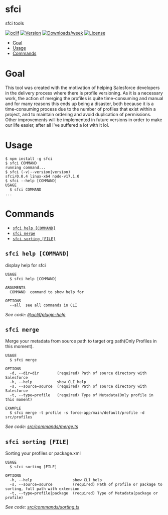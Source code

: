 sfci
====

sfci tools

[![oclif](https://img.shields.io/badge/cli-oclif-brightgreen.svg)](https://oclif.io)
[![Version](https://img.shields.io/npm/v/sfci.svg)](https://npmjs.org/package/sfci)
[![Downloads/week](https://img.shields.io/npm/dw/sfci.svg)](https://npmjs.org/package/sfci)
[![License](https://img.shields.io/npm/l/sfci.svg)](https://github.com/https://github.com/silascmv/sfci/blob/master/package.json)

<!-- toc -->
* [Goal](#goal)
* [Usage](#usage)
* [Commands](#commands)
<!-- tocstop -->
<!-- goal -->
# Goal
This tool was created with the motivation of helping Salesforce developers in the delivery process where there is profile versioning.
As it is a necessary work, the action of merging the profiles is quite time-consuming and manual and for many reasons this ends up being a disaster, both because it is a time-consuming process due to the number of profiles that exist within a project, and to maintain ordering and avoid duplication of permissions.
Other improvements will be implemented in future versions in order to make our life easier, after all I've suffered a lot with it lol.
<!-- stopgoal -->
# Usage
<!-- usage -->
```sh-session
$ npm install -g sfci
$ sfci COMMAND
running command...
$ sfci (-v|--version|version)
sfci/0.0.4 linux-x64 node-v17.1.0
$ sfci --help [COMMAND]
USAGE
  $ sfci COMMAND
...
```
<!-- usagestop -->
# Commands
<!-- commands -->
* [`sfci help [COMMAND]`](#sfci-help-command)
* [`sfci merge`](#sfci-merge)
* [`sfci sorting [FILE]`](#sfci-sorting-file)

## `sfci help [COMMAND]`

display help for sfci

```
USAGE
  $ sfci help [COMMAND]

ARGUMENTS
  COMMAND  command to show help for

OPTIONS
  --all  see all commands in CLI
```

_See code: [@oclif/plugin-help](https://github.com/oclif/plugin-help/blob/v3.2.9/src/commands/help.ts)_

## `sfci merge`

Merge your metadata from source path to target org path(Only Profiles in this moment).

```
USAGE
  $ sfci merge

OPTIONS
  -d, --dir=dir        (required) Path of source directory with Salesforce
  -h, --help           show CLI help
  -s, --source=source  (required) Path of source directory with Salesforce
  -t, --type=profile   (required) Type of Metadata(Only profile in this moment)

EXAMPLE
  $ sfci merge -t profile -s force-app/main/default/profile -d src/profiles
```

_See code: [src/commands/merge.ts](https://github.com/silascmv/sfci/blob/v0.0.4/src/commands/merge.ts)_

## `sfci sorting [FILE]`

Sorting your profiles or package.xml

```
USAGE
  $ sfci sorting [FILE]

OPTIONS
  -h, --help                  show CLI help
  -s, --source=source         (required) Path of profile or package to sorting, full path with extension
  -t, --type=profile|package  (required) Type of Metadata(package or profile)
```

_See code: [src/commands/sorting.ts](https://github.com/silascmv/sfci/blob/v0.0.4/src/commands/sorting.ts)_
<!-- commandsstop -->
